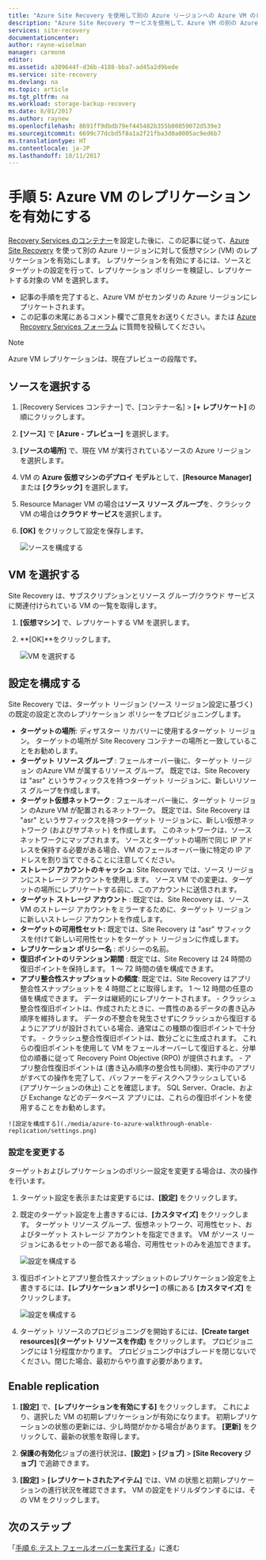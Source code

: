 ```yaml
---
title: "Azure Site Recovery を使用して別の Azure リージョンへの Azure VM のレプリケーションを有効にする | Microsoft Docs"
description: "Azure Site Recovery サービスを使用して、Azure VM の別の Azure リージョンへのレプリケーションを有効にするために必要な手順の概要を示します。"
services: site-recovery
documentationcenter: 
author: rayne-wiselman
manager: carmonm
editor: 
ms.assetid: a309644f-d36b-4188-bba7-ad45a2d9bede
ms.service: site-recovery
ms.devlang: na
ms.topic: article
ms.tgt_pltfrm: na
ms.workload: storage-backup-recovery
ms.date: 8/01/2017
ms.author: raynew
ms.openlocfilehash: 8691ff9dbdb79ef445482b355b00859072d539e3
ms.sourcegitcommit: 6699c77dcbd5f8a1a2f21fba3d0a0005ac9ed6b7
ms.translationtype: HT
ms.contentlocale: ja-JP
ms.lasthandoff: 10/11/2017
---
```

# <a name="step-5-enable-replication-for-azure-vms"></a>手順 5: Azure VM のレプリケーションを有効にする


[Recovery Services のコンテナー](azure-to-azure-walkthrough-vault.md)を設定した後に、この記事に従って、[Azure Site Recovery](site-recovery-overview.md) を使って別の Azure リージョンに対して仮想マシン (VM) のレプリケーションを有効にします。 レプリケーションを有効にするには、ソースとターゲットの設定を行って、レプリケーション ポリシーを検証し、レプリケートする対象の VM を選択します。

- 記事の手順を完了すると、Azure VM がセカンダリの Azure リージョンにレプリケートされます。
- この記事の末尾にあるコメント欄でご意見をお送りください。または [Azure Recovery Services フォーラム](https://social.msdn.microsoft.com/forums/azure/home?forum=hypervrecovmgr) に質問を投稿してください。

>[!NOTE]
>
> Azure VM レプリケーションは、現在プレビューの段階です。


## <a name="select-the-source"></a>ソースを選択する

1. [Recovery Services コンテナー] で、[コンテナー名] > **[+ レプリケート]** の順にクリックします。
2. **[ソース]** で **[Azure - プレビュー]** を選択します。
2. **[ソースの場所]** で、現在 VM が実行されているソースの Azure リージョンを選択します。
3. VM の **Azure 仮想マシンのデプロイ モデル**として、**[Resource Manager]** または **[クラシック]** を選択します。
4. Resource Manager VM の場合は**ソース リソース グループ**を、クラシック VM の場合は**クラウド サービス**を選択します。
5. **[OK]** をクリックして設定を保存します。

    ![ソースを構成する](./media/azure-to-azure-walkthrough-enable-replication/source.png)

## <a name="select-the-vms"></a>VM を選択する

Site Recovery は、サブスクリプションとリソース グループ/クラウド サービスに関連付けられている VM の一覧を取得します。

1. **[仮想マシン]** で、レプリケートする VM を選択します。
2. **[OK]**をクリックします。

    ![VM を選択する](./media/azure-to-azure-walkthrough-enable-replication/vms.png)


## <a name="configure-settings"></a>設定を構成する

Site Recovery では、ターゲット リージョン (ソース リージョン設定に基づく) の既定の設定と次のレプリケーション ポリシーをプロビジョニングします。

   - **ターゲットの場所**: ディザスター リカバリーに使用するターゲット リージョン。 ターゲットの場所が Site Recovery コンテナーの場所と一致していることをお勧めします。
   - **ターゲット リソース グループ** : フェールオーバー後に、ターゲット リージョン のAzure VM が属するリソース グループ。 既定では、Site Recovery は "asr" というサフィックスを持つターゲット リージョンに、新しいリソース グループを作成します。
   - **ターゲット仮想ネットワーク** : フェールオーバー後に、ターゲット リージョン のAzure VM が配置されるネットワーク。 既定では、Site Recovery は "asr" というサフィックスを持つターゲット リージョンに、新しい仮想ネットワーク (およびサブネット) を作成します。 このネットワークは、ソース ネットワークにマップされます。 ソースとターゲットの場所で同じ IP アドレスを保持する必要がある場合、VM のフェールオーバー後に特定の IP アドレスを割り当てできることに注意してください。
   - **ストレージ アカウントのキャッシュ**: Site Recovery では、ソース リージョンにストレージ アカウントを使用します。 ソース VM での変更は、ターゲットの場所にレプリケートする前に、このアカウントに送信されます。
   - **ターゲット ストレージ アカウント** : 既定では、Site Recovery は、ソース VM のストレージ アカウントをミラーするために、ターゲット リージョンに新しいストレージ アカウントを作成します。
   -  **ターゲットの可用性セット:** 既定では、Site Recovery は "asr" サフィックスを付けて新しい可用性セットをターゲット リージョンに作成します。
   - **レプリケーション ポリシー名** : ポリシーの名前。
   - **復旧ポイントのリテンション期間** : 既定では、Site Recovery は 24 時間の復旧ポイントを保持します。 1 ～ 72 時間の値を構成できます。
   - **アプリ整合性スナップショットの頻度**: 既定では、Site Recovery はアプリ整合性スナップショットを 4 時間ごとに取得します。 1 ～ 12 時間の任意の値を構成できます。 データは継続的にレプリケートされます。
    - クラッシュ整合性復旧ポイントは、作成されたときに、一貫性のあるデータの書き込み順序を維持します。 データの不整合を発生させずにクラッシュから復旧するようにアプリが設計されている場合、通常はこの種類の復旧ポイントで十分です。
    - クラッシュ整合性復旧ポイントは、数分ごとに生成されます。 これらの復旧ポイントを使用して VM をフェールオーバーして復旧すると、分単位の順番に従って Recovery Point Objective (RPO) が提供されます。
    - アプリ整合性復旧ポイントは (書き込み順序の整合性も同様)、実行中のアプリがすべての操作を完了して、バッファーをディスクへフラッシュしている (アプリケーションの休止) ことを確認します。 SQL Server、Oracle、および Exchange などのデータベース アプリには、これらの復旧ポイントを使用することをお勧めします。

    ![設定を構成する](./media/azure-to-azure-walkthrough-enable-replication/settings.png)


### <a name="modify-settings"></a>設定を変更する

ターゲットおよびレプリケーションのポリシー設定を変更する場合は、次の操作を行います。

1. ターゲット設定を表示または変更するには、**[設定]** をクリックします。
2. 既定のターゲット設定を上書きするには、**[カスタマイズ]** をクリックします。 ターゲット リソース グループ、仮想ネットワーク、可用性セット、およびターゲット ストレージ アカウントを指定できます。 VM がソース リージョンにあるセットの一部である場合、可用性セットのみを追加できます。

    ![設定を構成する](./media/azure-to-azure-walkthrough-enable-replication/customize-target.png)

3. 復旧ポイントとアプリ整合性スナップショットのレプリケーション設定を上書きするには、**[レプリケーション ポリシー]** の横にある **[カスタマイズ]** をクリックします。

    ![設定を構成する](./media/azure-to-azure-walkthrough-enable-replication/customize-policy.png)

4. ターゲット リソースのプロビジョニングを開始するには、**[Create target resources]\(ターゲット リソースを作成\)** をクリックします。 プロビジョニングには 1 分程度かかります。 プロビジョニング中はブレードを閉じないでください。閉じた場合、最初からやり直す必要があります。




## <a name="enable-replication"></a>Enable replication

1. **[設定]** で、**[レプリケーションを有効にする]** をクリックします。 これにより、選択した VM の初期レプリケーションが有効になります。 初期レプリケーションの状態の更新には、少し時間がかかる場合があります。 **[更新]** をクリックして、最新の状態を取得します。

2. **保護の有効化**ジョブの進行状況は、**[設定]** > **[ジョブ]** > **[Site Recovery ジョブ]** で追跡できます。

3. **[設定]** > **[レプリケートされたアイテム]** では、VM の状態と初期レプリケーションの進行状況を確認できます。 VM の設定をドリルダウンするには、その VM をクリックします。



## <a name="next-steps"></a>次のステップ

「[手順 6: テスト フェールオーバーを実行する](azure-to-azure-walkthrough-test-failover.md)」に進む
